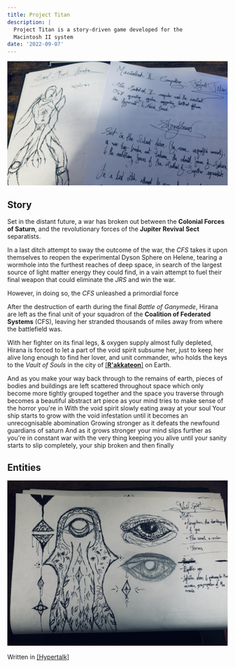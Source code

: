 ```yaml
---
title: Project Titan
description: |
  Project Titan is a story-driven game developed for the
  Macintosh II system
date: '2022-09-07'
---
```


![Intial Project's scrapbook](/static/img/Fa-uHw7WYAARG2U.jpg)

## Story

Set in the distant future, a war has broken out between the __Colonial Forces of Saturn__, and the revolutionary forces of the __Jupiter Revival Sect__ separatists.

In a last ditch attempt to sway the outcome of the war, the *CFS* takes it upon themselves to reopen the experimental Dyson Sphere on Helene, tearing a wormhole into the furthest reaches of deep space, in search of the largest source of light matter energy they could find, in a vain attempt to fuel their final weapon that could eliminate the *JRS* and win the war.

However, in doing so, the *CFS* unleashed a primordial force

After the destruction of earth during the final *Battle of Ganymede*, Hirana are left as the final unit of your squadron of the __Coalition of Federated Systems__ (CFS), leaving her stranded thousands of miles away from where the battlefield was.

With her fighter on its final legs, & oxygen supply almost fully depleted, Hirana is forced to let a part of the void spirit subsume her, just to keep her alive long enough to find her lover, and unit commander, who holds the keys to the *Vault of Souls* in the city of [[__R'akkateon__]](./Rakkaeton) on Earth.

And as you make your way back through to the remains of earth, pieces of bodies and buildings are left scattered throughout space which only become more tightly grouped together and the space you traverse through becomes a beautiful abstract art piece as your mind tries to make sense of the horror you're in
With the void spirit slowly eating away at your soul
Your ship starts to grow with the void infestation until it becomes an unrecognisable abomination
Growing stronger as it defeats the newfound guardians of saturn
And as it grows stronger your mind slips further as you're in constant war with the very thing keeping you alive until your sanity starts to slip completely, your ship broken and then finally

## Entities

![Void spirit entity](/static/content/art/voidspirit.jpg)

Written in [[Hypertalk]](./Hypertalk)
